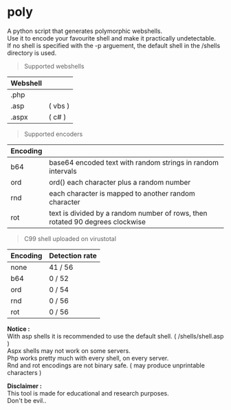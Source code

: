 # poly
A python script that generates polymorphic webshells.  
Use it to encode your favourite shell and make it practically undetectable.  
If no shell is specified with the -p arguement,  the default shell in the /shells directory is used.  
  
>Supported webshells  

| Webshell |   |  
| --------- | --------- |  
| .php |  |  
| .asp | ( vbs ) |  
| .aspx | ( c# ) |  

>Supported encoders  

| Encoding |   |  
| --------- | --------- |  
| b64  |  base64 encoded text with random strings in random intervals |  
| ord  |  ord() each character plus a random number |  
| rnd  |  each character is mapped to another random character |  
| rot  |  text is divided by a random number of rows, then rotated 90 degrees clockwise |  

>C99 shell uploaded on virustotal  

| Encoding | Detection rate |  
| -------- | --------- |
| none | 41 / 56 |  
| b64 | 0 / 52 |  
| ord | 0 / 54 |  
| rnd | 0 / 56 |  
| rot | 0 / 56 |  
  
**Notice :**  
With asp shells it is recommended to use the default shell. ( /shells/shell.asp )  
Aspx shells may not work on some servers.  
Php works pretty much with every shell, on every server.  
Rnd and rot encodings are not binary safe. ( may produce unprintable characters )  
  
**Disclaimer :**  
This tool is made for educational and research purposes.  
Don't be evil.. 
